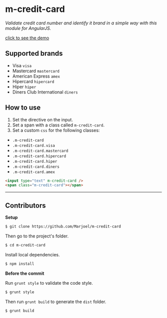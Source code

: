 # m-credit-card

_Validate credit card number and identify it brand in a simple way with this module for AngularJS._

[click to see the demo](https://www.marjoel.com/github/m-credit-card)


## Supported brands

* Visa `visa`
* Mastercard `mastercard`
* American Express `amex`
* Hipercard  `hipercard`
* Hiper `hiper`
* Diners Club International `diners`

## How to use

1. Set the directive on the input.
2. Set a span with a class called `m-credit-card`.
3. Set a custom `css` for the following classes:

* `.m-credit-card`
* `.m-credit-card.visa`
* `.m-credit-card.mastercard`
* `.m-credit-card.hipercard`
* `.m-credit-card.hiper`
* `.m-credit-card.diners`
* `.m-credit-card.amex`


```html
<input type="text" m-credit-card />
<span class="m-credit-card"></span>
```


---

## Contributors

__Setup__

```sh
$ git clone https://github.com/Marjoel/m-credit-card
```

Then go to the project's folder.

```sh
$ cd m-credit-card
```

Install local dependencies.

```sh
$ npm install
```

__Before the commit__

Run `grunt style` to validate the code style.

```sh
$ grunt style
```

Then run `grunt build` to generate the `dist` folder.

```sh
$ grunt build
```